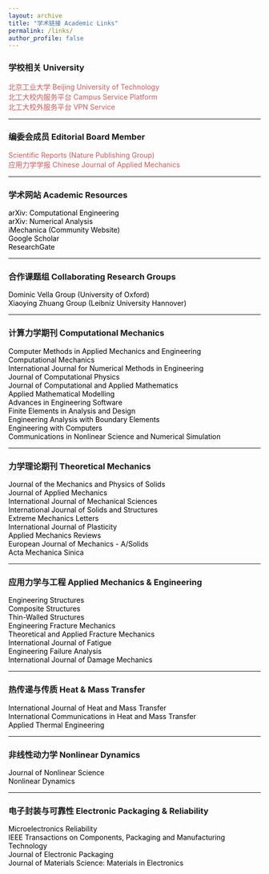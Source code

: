 ```yaml
---
layout: archive
title: "学术链接 Academic Links"
permalink: /links/
author_profile: false
---
```


<!-- Google tag (gtag.js) -->
<script async src="https://www.googletagmanager.com/gtag/js?id=G-K251SYLJ6Y"></script>
<script>
  window.dataLayer = window.dataLayer || [];
  function gtag(){dataLayer.push(arguments);}
  gtag('js', new Date());
  gtag('config', 'G-K251SYLJ6Y');
</script>

<h3>学校相关 University</h3>
<p style="text-align:left;">
<a href="https://www.bjut.edu.cn/" style="text-decoration:none;color:indianred;">北京工业大学 Beijing University of Technology</a><br>
<a href="https://my.bjut.edu.cn/page/site/index" style="text-decoration:none;color:indianred;">北工大校内服务平台 Campus Service Platform</a><br>
<a href="https://webvpn.bjut.edu.cn/" style="text-decoration:none;color:indianred;">北工大校外服务平台 VPN Service</a><br>
</p>

<hr>
<h3>编委会成员 Editorial Board Member</h3>
<p style="text-align:left;">
<a href="https://www.nature.com/srep/" style="text-decoration:none;color:indianred;">Scientific Reports (Nature Publishing Group)</a><br>
<a href="https://pubs.cstam.org.cn/yylxxb" style="text-decoration:none;color:indianred;">应用力学学报 Chinese Journal of Applied Mechanics</a><br>
</p>

<hr>
<h3>学术网站 Academic Resources</h3>
<p style="text-align:left;">
<a href="https://arxiv.org/list/cs.CE/new" style="text-decoration:none;color:black;">arXiv: Computational Engineering</a><br>
<a href="https://arxiv.org/list/math.NA/new" style="text-decoration:none;color:black;">arXiv: Numerical Analysis</a><br>
<a href="http://imechanica.org/" style="text-decoration:none;color:black;">iMechanica (Community Website)</a><br>
<a href="https://scholar.google.com/" style="text-decoration:none;color:black;">Google Scholar</a><br>
<a href="https://www.researchgate.net/" style="text-decoration:none;color:black;">ResearchGate</a><br>
</p>

<hr>
<h3>合作课题组 Collaborating Research Groups</h3>
<p style="text-align:left;">
<a href="https://people.maths.ox.ac.uk/vella/" style="text-decoration:none;color:black;">Dominic Vella Group (University of Oxford)</a><br>
<a href="https://www.ifam.uni-hannover.de/de/institut/personen/guo" style="text-decoration:none;color:black;">Xiaoying Zhuang Group (Leibniz University Hannover)</a><br>
<!-- 可以继续添加其他课题组 -->
</p>

<hr> 
<h3>计算力学期刊 Computational Mechanics</h3>  
<p style="text-align:left;"> 	
<a href="https://www.sciencedirect.com/journal/computer-methods-in-applied-mechanics-and-engineering" style="text-decoration:none;color:black;">Computer Methods in Applied Mechanics and Engineering</a><br>  	
<a href="https://link.springer.com/journal/466" style="text-decoration:none;color:black;">Computational Mechanics</a><br>  	
<a href="https://onlinelibrary.wiley.com/journal/10970207" style="text-decoration:none;color:black;">International Journal for Numerical Methods in Engineering</a><br>  	
<a href="https://www.sciencedirect.com/journal/journal-of-computational-physics" style="text-decoration:none;color:black;">Journal of Computational Physics</a><br> 	
<a href="https://www.sciencedirect.com/journal/journal-of-computational-and-applied-mathematics" style="text-decoration:none;color:black;">Journal of Computational and Applied Mathematics</a><br>  	
<a href="https://www.sciencedirect.com/journal/applied-mathematical-modelling" style="text-decoration:none;color:black;">Applied Mathematical Modelling</a><br>  	
<a href="https://www.sciencedirect.com/journal/advances-in-engineering-software" style="text-decoration:none;color:black;">Advances in Engineering Software</a><br>  	
<a href="https://www.sciencedirect.com/journal/finite-elements-in-analysis-and-design" style="text-decoration:none;color:black;">Finite Elements in Analysis and Design</a><br>
<a href="https://www.sciencedirect.com/journal/engineering-analysis-with-boundary-elements" style="text-decoration:none;color:black;">Engineering Analysis with Boundary Elements</a><br>
<a href="https://link.springer.com/journal/366" style="text-decoration:none;color:black;">Engineering with Computers</a><br>
<a href="https://www.sciencedirect.com/journal/communications-in-nonlinear-science-and-numerical-simulation" style="text-decoration:none;color:black;">Communications in Nonlinear Science and Numerical Simulation</a><br>
</p>

<hr> 
<h3>力学理论期刊 Theoretical Mechanics</h3> 
<p style="text-align:left;"> 
<a href="https://www.sciencedirect.com/journal/journal-of-the-mechanics-and-physics-of-solids" style="text-decoration:none;color:black;">Journal of the Mechanics and Physics of Solids</a><br> 
<a href="https://asmedigitalcollection.asme.org/appliedmechanics" style="text-decoration:none;color:black;">Journal of Applied Mechanics</a><br> 
<a href="https://www.sciencedirect.com/journal/international-journal-of-mechanical-sciences" style="text-decoration:none;color:black;">International Journal of Mechanical Sciences</a><br> 
<a href="https://www.sciencedirect.com/journal/international-journal-of-solids-and-structures" style="text-decoration:none;color:black;">International Journal of Solids and Structures</a><br> 
<a href="https://www.sciencedirect.com/journal/extreme-mechanics-letters" style="text-decoration:none;color:black;">Extreme Mechanics Letters</a><br>
<a href="https://www.sciencedirect.com/journal/international-journal-of-plasticity" style="text-decoration:none;color:black;">International Journal of Plasticity</a><br>
<a href="https://asmedigitalcollection.asme.org/appliedmechanicsreviews" style="text-decoration:none;color:black;">Applied Mechanics Reviews</a><br>
<a href="https://www.sciencedirect.com/journal/european-journal-of-mechanics-a-solids" style="text-decoration:none;color:black;">European Journal of Mechanics - A/Solids</a><br>
<a href="https://link.springer.com/journal/10409" style="text-decoration:none;color:black;">Acta Mechanica Sinica</a><br>
</p>

<hr> 
<h3>应用力学与工程 Applied Mechanics & Engineering</h3>  
<p style="text-align:left;"> 
<a href="https://www.sciencedirect.com/journal/engineering-structures" style="text-decoration:none;color:black;">Engineering Structures</a><br>
<a href="https://www.sciencedirect.com/journal/composite-structures" style="text-decoration:none;color:black;">Composite Structures</a><br>  
<a href="https://www.sciencedirect.com/journal/thin-walled-structures" style="text-decoration:none;color:black;">Thin-Walled Structures</a><br>
<a href="https://www.sciencedirect.com/journal/engineering-fracture-mechanics" style="text-decoration:none;color:black;">Engineering Fracture Mechanics</a><br>
<a href="https://www.sciencedirect.com/journal/theoretical-and-applied-fracture-mechanics" style="text-decoration:none;color:black;">Theoretical and Applied Fracture Mechanics</a><br>  
<a href="https://www.sciencedirect.com/journal/international-journal-of-fatigue" style="text-decoration:none;color:black;">International Journal of Fatigue</a><br>
<a href="https://www.sciencedirect.com/journal/engineering-failure-analysis" style="text-decoration:none;color:black;">Engineering Failure Analysis</a><br>
<a href="https://journals.sagepub.com/home/ijd" style="text-decoration:none;color:black;">International Journal of Damage Mechanics</a><br>
</p>

<hr> 
<h3>热传递与传质 Heat & Mass Transfer</h3>  
<p style="text-align:left;"> 
<a href="https://www.sciencedirect.com/journal/international-journal-of-heat-and-mass-transfer" style="text-decoration:none;color:black;">International Journal of Heat and Mass Transfer</a><br>
<a href="https://www.sciencedirect.com/journal/international-communications-in-heat-and-mass-transfer" style="text-decoration:none;color:black;">International Communications in Heat and Mass Transfer</a><br> 
<a href="https://www.sciencedirect.com/journal/applied-thermal-engineering" style="text-decoration:none;color:black;">Applied Thermal Engineering</a><br>
</p>

<hr> 
<h3>非线性动力学 Nonlinear Dynamics</h3>  
<p style="text-align:left;"> 
<a href="https://link.springer.com/journal/332" style="text-decoration:none;color:black;">Journal of Nonlinear Science</a><br>
<a href="https://link.springer.com/journal/11071" style="text-decoration:none;color:black;">Nonlinear Dynamics</a><br>
</p>

<hr> 
<h3>电子封装与可靠性 Electronic Packaging & Reliability</h3>  
<p style="text-align:left;"> 
<a href="https://www.sciencedirect.com/journal/microelectronics-reliability" style="text-decoration:none;color:black;">Microelectronics Reliability</a><br> 
<a href="https://ieeexplore.ieee.org/xpl/RecentIssue.jsp?punumber=6144" style="text-decoration:none;color:black;">IEEE Transactions on Components, Packaging and Manufacturing Technology</a><br>  
<a href="https://asmedigitalcollection.asme.org/electronicpackaging" style="text-decoration:none;color:black;">Journal of Electronic Packaging</a><br> 
<a href="https://link.springer.com/journal/10854" style="text-decoration:none;color:black;">Journal of Materials Science: Materials in Electronics</a><br> 
</p>

